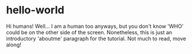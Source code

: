 # hello-world

Hi humans! Well... I am a human too anyways, but you don't know 'WHO' could be on the other side of the screen. Nonetheless, this is just an introductory 'aboutme' paragraph for the tutorial. Not much to read, move along! 
